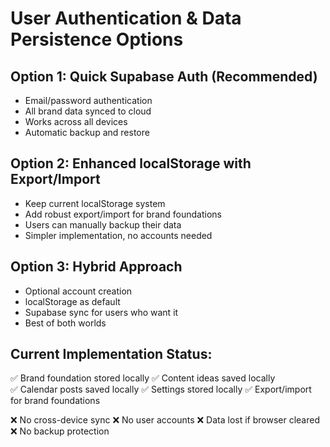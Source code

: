 # User Authentication & Data Persistence Options

## Option 1: Quick Supabase Auth (Recommended)
- Email/password authentication
- All brand data synced to cloud
- Works across all devices
- Automatic backup and restore

## Option 2: Enhanced localStorage with Export/Import
- Keep current localStorage system
- Add robust export/import for brand foundations
- Users can manually backup their data
- Simpler implementation, no accounts needed

## Option 3: Hybrid Approach
- Optional account creation
- localStorage as default
- Supabase sync for users who want it
- Best of both worlds

## Current Implementation Status:
✅ Brand foundation stored locally
✅ Content ideas saved locally  
✅ Calendar posts saved locally
✅ Settings stored locally
✅ Export/import for brand foundations

❌ No cross-device sync
❌ No user accounts
❌ Data lost if browser cleared
❌ No backup protection
